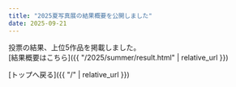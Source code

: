 ```yaml
---
title: "2025夏写真展の結果概要を公開しました"
date: 2025-09-21
---
```


投票の結果、上位5作品を掲載しました。  
[結果概要はこちら]({{ "/2025/summer/result.html" | relative_url }})

[トップへ戻る]({{ "/" | relative_url }})
